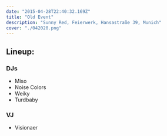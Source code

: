 ```yaml
---
date: "2015-04-28T22:40:32.169Z"
title: "Old Event"
description: "Sunny Red, Feierwerk, Hansastraße 39, Munich"
cover: "./042020.png"
---
```


## Lineup: 

### DJs 

- Miso
- Noise Colors
- Weiky
- Turdbaby

### VJ

-  Visionaer